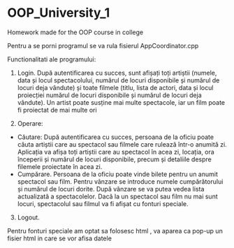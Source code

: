 # OOP_University_1
Homework made for the OOP course in college

Pentru a se porni programul se va rula fisierul AppCoordinator.cpp

Functionalitati ale programului:

1. Login. După autentificarea cu succes, sunt afișați toți artiștii (numele, data și locul
spectacolului, numărul de locuri disponibile și numărul de locuri deja vândute) și toate filmele
(titlu, lista de actori, data și locul proiecției numărul de locuri disponibile și numărul de locuri
deja vândute). Un artist poate susține mai multe spectacole, iar un film poate fi proiectat de
mai multe ori

2. Operare:
- Căutare: După autentificarea cu succes, persoana de la oficiu poate căuta artiștii care
au spectacol sau filmele care rulează într-o anumită zi. Aplicația va afișa toți artiștii
care au spectacol în acea zi, locația, ora începerii și numărul de locuri disponibile,
precum și detaliile despre filemele proiectate în acea zi.
- Cumpărare. Persoana de la oficiu poate vinde bilete pentru un anumit spectacol sau
film. Pentru vânzare se introduce numele cumpărătorului și numărul de locuri dorite.
După vânzare se va putea vedea lista actualizată a spectacolelor. Dacă la un spectacol
sau film nu mai sunt locuri, spectacolul sau filmul va fi afișat cu fonturi speciale.

3. Logout.

Pentru fonturi speciale am optat sa folosesc html , va aparea ca pop-up un fisier html in care se vor afisa datele

